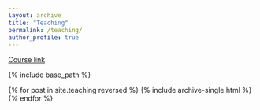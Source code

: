 ```yaml
---
layout: archive
title: "Teaching"
permalink: /teaching/
author_profile: true
---
```


[Course link](R-bootcamp)

{% include base_path %}

{% for post in site.teaching reversed %}
  {% include archive-single.html %}
{% endfor %}
